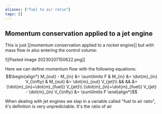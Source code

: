 ```yaml
---
aliases: ["fuel to air ratio"]
tags: []
---
```


## Momentum conservation applied to a jet engine

This is just [[momentum conservation applied to a rocket engine]] but with mass flow in also entering the control volume:

![[Pasted image 20230207150622.png]]

Here we can define momentum flow with the following equations:
$$\begin{align*}
M_{out} - M_{in} &= \sum\limits F & M_{in} &= \dot{m}_{in} V_{\infty} & M_{out} &= \dot{m}_{out} V_{jet}\\
&& && &= (\dot{m}_{in}+\dot{m}_{fuel}) V_{jet}\\
(\dot{m}_{in}+\dot{m}_{fuel}) V_{jet} - \dot{m}_{in} V_{\infty} &= \sum\limits F  
\end{align*}$$

When dealing with jet engines we slap in a variable called "fuel to air ratio", it's definition is very unpredictable. It's the ratio of air
